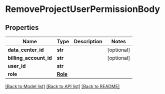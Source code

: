 # RemoveProjectUserPermissionBody

## Properties
Name | Type | Description | Notes
------------ | ------------- | ------------- | -------------
**data_center_id** | **str** |  | [optional] 
**billing_account_id** | **str** |  | [optional] 
**user_id** | **str** |  | 
**role** | [**Role**](Role.md) |  | 

[[Back to Model list]](../README.md#documentation-for-models) [[Back to API list]](../README.md#documentation-for-api-endpoints) [[Back to README]](../README.md)


